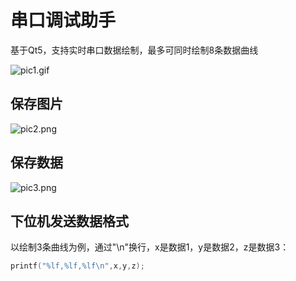 # 串口调试助手

基于Qt5，支持实时串口数据绘制，最多可同时绘制8条数据曲线

![pic1.gif](https://github.com/tianhuaisen/serial_waveport/blob/main/pic/waveport.gif)

## 保存图片

![pic2.png](https://github.com/tianhuaisen/serial_waveport/blob/main/pic/2.png)

## 保存数据

![pic3.png](https://github.com/tianhuaisen/serial_waveport/blob/main/pic/1.png)

## 下位机发送数据格式

以绘制3条曲线为例，通过"\n"换行，x是数据1，y是数据2，z是数据3：

```c++
printf("%lf,%lf,%lf\n",x,y,z);
```

